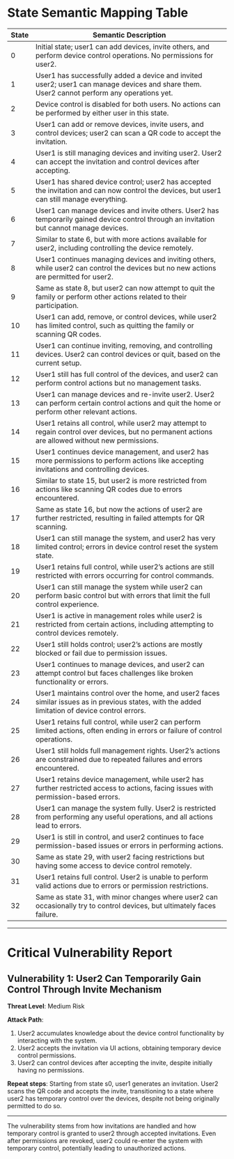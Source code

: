 # State Semantic Mapping Table

| State | Semantic Description |
|-------|----------------------|
| 0     | Initial state; user1 can add devices, invite others, and perform device control operations. No permissions for user2. |
| 1     | User1 has successfully added a device and invited user2; user1 can manage devices and share them. User2 cannot perform any operations yet. |
| 2     | Device control is disabled for both users. No actions can be performed by either user in this state. |
| 3     | User1 can add or remove devices, invite users, and control devices; user2 can scan a QR code to accept the invitation. |
| 4     | User1 is still managing devices and inviting user2. User2 can accept the invitation and control devices after accepting. |
| 5     | User1 has shared device control; user2 has accepted the invitation and can now control the devices, but user1 can still manage everything. |
| 6     | User1 can manage devices and invite others. User2 has temporarily gained device control through an invitation but cannot manage devices. |
| 7     | Similar to state 6, but with more actions available for user2, including controlling the device remotely. |
| 8     | User1 continues managing devices and inviting others, while user2 can control the devices but no new actions are permitted for user2. |
| 9     | Same as state 8, but user2 can now attempt to quit the family or perform other actions related to their participation. |
| 10    | User1 can add, remove, or control devices, while user2 has limited control, such as quitting the family or scanning QR codes. |
| 11    | User1 can continue inviting, removing, and controlling devices. User2 can control devices or quit, based on the current setup. |
| 12    | User1 still has full control of the devices, and user2 can perform control actions but no management tasks. |
| 13    | User1 can manage devices and re-invite user2. User2 can perform certain control actions and quit the home or perform other relevant actions. |
| 14    | User1 retains all control, while user2 may attempt to regain control over devices, but no permanent actions are allowed without new permissions. |
| 15    | User1 continues device management, and user2 has more permissions to perform actions like accepting invitations and controlling devices. |
| 16    | Similar to state 15, but user2 is more restricted from actions like scanning QR codes due to errors encountered. |
| 17    | Same as state 16, but now the actions of user2 are further restricted, resulting in failed attempts for QR scanning. |
| 18    | User1 can still manage the system, and user2 has very limited control; errors in device control reset the system state. |
| 19    | User1 retains full control, while user2’s actions are still restricted with errors occurring for control commands. |
| 20    | User1 can still manage the system while user2 can perform basic control but with errors that limit the full control experience. |
| 21    | User1 is active in management roles while user2 is restricted from certain actions, including attempting to control devices remotely. |
| 22    | User1 still holds control; user2’s actions are mostly blocked or fail due to permission issues. |
| 23    | User1 continues to manage devices, and user2 can attempt control but faces challenges like broken functionality or errors. |
| 24    | User1 maintains control over the home, and user2 faces similar issues as in previous states, with the added limitation of device control errors. |
| 25    | User1 retains full control, while user2 can perform limited actions, often ending in errors or failure of control operations. |
| 26    | User1 still holds full management rights. User2’s actions are constrained due to repeated failures and errors encountered. |
| 27    | User1 retains device management, while user2 has further restricted access to actions, facing issues with permission-based errors. |
| 28    | User1 can manage the system fully. User2 is restricted from performing any useful operations, and all actions lead to errors. |
| 29    | User1 is still in control, and user2 continues to face permission-based issues or errors in performing actions. |
| 30    | Same as state 29, with user2 facing restrictions but having some access to device control remotely. |
| 31    | User1 retains full control. User2 is unable to perform valid actions due to errors or permission restrictions. |
| 32    | Same as state 31, with minor changes where user2 can occasionally try to control devices, but ultimately faces failure. |

---

# Critical Vulnerability Report

## Vulnerability 1: User2 Can Temporarily Gain Control Through Invite Mechanism
**Threat Level**: Medium Risk

**Attack Path**:
1. User2 accumulates knowledge about the device control functionality by interacting with the system.
2. User2 accepts the invitation via UI actions, obtaining temporary device control permissions.
3. User2 can control devices after accepting the invite, despite initially having no permissions.

**Repeat steps**:
Starting from state s0, user1 generates an invitation. User2 scans the QR code and accepts the invite, transitioning to a state where user2 has temporary control over the devices, despite not being originally permitted to do so.

---

The vulnerability stems from how invitations are handled and how temporary control is granted to user2 through accepted invitations. Even after permissions are revoked, user2 could re-enter the system with temporary control, potentially leading to unauthorized actions.